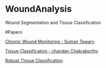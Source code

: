 # WoundAnalysis
Wound Segmentation and Tissue Classification


#Papers 

[Chronic Wound Monitoring - Suman Tewary](https://link.springer.com/article/10.1007/s10916-016-0679-y)

[Tissue Classification - chandan Chakraborthy](https://www.hindawi.com/journals/bmri/2014/851582/abs/)

[Robust TIssue Classification](https://hal.archives-ouvertes.fr/hal-00648504/document)


